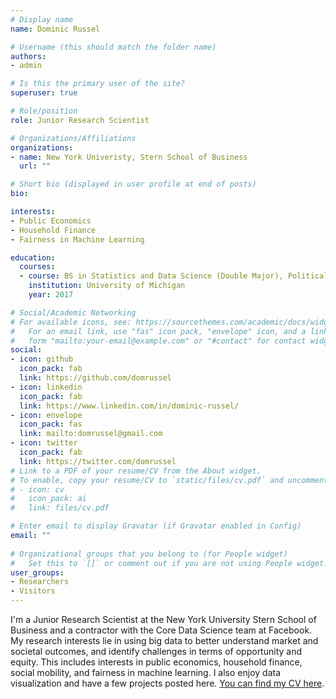 ```yaml
---
# Display name
name: Dominic Russel

# Username (this should match the folder name)
authors:
- admin

# Is this the primary user of the site?
superuser: true

# Role/position
role: Junior Research Scientist

# Organizations/Affiliations
organizations:
- name: New York Univeristy, Stern School of Business
  url: ""

# Short bio (displayed in user profile at end of posts)
bio:

interests:
- Public Economics
- Household Finance
- Fairness in Machine Learning

education:
  courses:
  - course: BS in Statistics and Data Science (Double Major), Political Science (Minor)
    institution: University of Michigan
    year: 2017

# Social/Academic Networking
# For available icons, see: https://sourcethemes.com/academic/docs/widgets/#icons
#   For an email link, use "fas" icon pack, "envelope" icon, and a link in the
#   form "mailto:your-email@example.com" or "#contact" for contact widget.
social:
- icon: github
  icon_pack: fab
  link: https://github.com/domrussel
- icon: linkedin
  icon_pack: fab
  link: https://www.linkedin.com/in/dominic-russel/
- icon: envelope
  icon_pack: fas
  link: mailto:domrussel@gmail.com
- icon: twitter
  icon_pack: fab
  link: https://twitter.com/domrussel
# Link to a PDF of your resume/CV from the About widget.
# To enable, copy your resume/CV to `static/files/cv.pdf` and uncomment the lines below.  
# - icon: cv
#   icon_pack: ai
#   link: files/cv.pdf

# Enter email to display Gravatar (if Gravatar enabled in Config)
email: ""
  
# Organizational groups that you belong to (for People widget)
#   Set this to `[]` or comment out if you are not using People widget.  
user_groups:
- Researchers
- Visitors
---
```


I'm a Junior Research Scientist at the New York University Stern School of Business and a contractor with the Core Data Science team at Facebook. My research interests lie in using big data to better understand market and societal outcomes, and identify challenges in terms of opportunity and equity. This includes interests in public economics, household finance, social mobility, and fairness in machine learning. I also enjoy data visualization and have a few projects posted here. [You can find my CV here](https://dominic-russel.netlify.app/files/Dominic_Russel_CV.pdf).